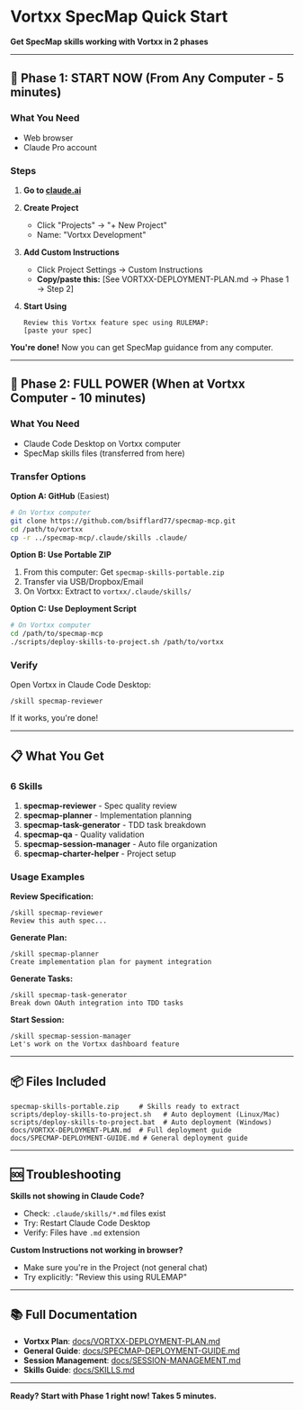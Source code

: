 # Vortxx SpecMap Quick Start

**Get SpecMap skills working with Vortxx in 2 phases**

---

## 🚀 Phase 1: START NOW (From Any Computer - 5 minutes)

### What You Need
- Web browser
- Claude Pro account

### Steps

1. **Go to [claude.ai](https://claude.ai)**

2. **Create Project**
   - Click "Projects" → "+ New Project"
   - Name: "Vortxx Development"

3. **Add Custom Instructions**
   - Click Project Settings → Custom Instructions
   - **Copy/paste this:** [See VORTXX-DEPLOYMENT-PLAN.md → Phase 1 → Step 2]

4. **Start Using**
   ```
   Review this Vortxx feature spec using RULEMAP:
   [paste your spec]
   ```

**You're done!** Now you can get SpecMap guidance from any computer.

---

## 💪 Phase 2: FULL POWER (When at Vortxx Computer - 10 minutes)

### What You Need
- Claude Code Desktop on Vortxx computer
- SpecMap skills files (transferred from here)

### Transfer Options

**Option A: GitHub** (Easiest)
```bash
# On Vortxx computer
git clone https://github.com/bsifflard77/specmap-mcp.git
cd /path/to/vortxx
cp -r ../specmap-mcp/.claude/skills .claude/
```

**Option B: Use Portable ZIP**
1. From this computer: Get `specmap-skills-portable.zip`
2. Transfer via USB/Dropbox/Email
3. On Vortxx: Extract to `vortxx/.claude/skills/`

**Option C: Use Deployment Script**
```bash
# On Vortxx computer
cd /path/to/specmap-mcp
./scripts/deploy-skills-to-project.sh /path/to/vortxx
```

### Verify

Open Vortxx in Claude Code Desktop:
```
/skill specmap-reviewer
```

If it works, you're done!

---

## 📋 What You Get

### 6 Skills
1. **specmap-reviewer** - Spec quality review
2. **specmap-planner** - Implementation planning
3. **specmap-task-generator** - TDD task breakdown
4. **specmap-qa** - Quality validation
5. **specmap-session-manager** - Auto file organization
6. **specmap-charter-helper** - Project setup

### Usage Examples

**Review Specification:**
```
/skill specmap-reviewer
Review this auth spec...
```

**Generate Plan:**
```
/skill specmap-planner
Create implementation plan for payment integration
```

**Generate Tasks:**
```
/skill specmap-task-generator
Break down OAuth integration into TDD tasks
```

**Start Session:**
```
/skill specmap-session-manager
Let's work on the Vortxx dashboard feature
```

---

## 📦 Files Included

```
specmap-skills-portable.zip     # Skills ready to extract
scripts/deploy-skills-to-project.sh   # Auto deployment (Linux/Mac)
scripts/deploy-skills-to-project.bat  # Auto deployment (Windows)
docs/VORTXX-DEPLOYMENT-PLAN.md  # Full deployment guide
docs/SPECMAP-DEPLOYMENT-GUIDE.md # General deployment guide
```

---

## 🆘 Troubleshooting

**Skills not showing in Claude Code?**
- Check: `.claude/skills/*.md` files exist
- Try: Restart Claude Code Desktop
- Verify: Files have `.md` extension

**Custom Instructions not working in browser?**
- Make sure you're in the Project (not general chat)
- Try explicitly: "Review this using RULEMAP"

---

## 📚 Full Documentation

- **Vortxx Plan**: [docs/VORTXX-DEPLOYMENT-PLAN.md](docs/VORTXX-DEPLOYMENT-PLAN.md)
- **General Guide**: [docs/SPECMAP-DEPLOYMENT-GUIDE.md](docs/SPECMAP-DEPLOYMENT-GUIDE.md)
- **Session Management**: [docs/SESSION-MANAGEMENT.md](docs/SESSION-MANAGEMENT.md)
- **Skills Guide**: [docs/SKILLS.md](docs/SKILLS.md)

---

**Ready? Start with Phase 1 right now! Takes 5 minutes.**
